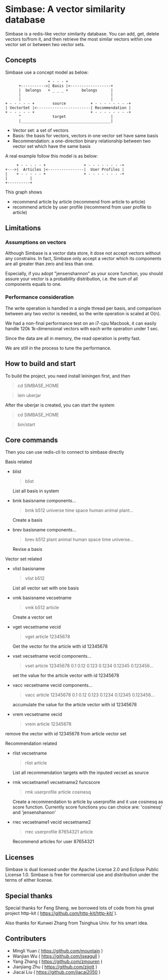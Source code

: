 Simbase: A vector similarity database
======================================

Simbase is a redis-like vector similarity database. You can add, get, delete
vectors to/from it, and then retrieve the most similar vectors within one vector
set or between two vector sets.

Concepts
--------

Simbase use a concept model as below:

                       + - - - +
          +----------->| Basis |<------------------+
          |  belongs   + _ _ _ +      belongs      |
          |                                        |
          |                                        |
    + - - - - - +        source           + - - - - - - - -+ 
    | VectorSet |<------------------------| Recommendation |
    + - - - - - +                         + - - - - - - - -+
          ^              target                    |
          |________________________________________|

* Vector set: a set of vectors
* Basis: the basis for vectors, vectors in one vector set have same basis
* Recommendation: a one-direction binary relationship between two vector set which have the same basis

A real example follow this model is as below:

         + - - - - - +                 + - - - - - - - -+ 
    +--->|  Articles |<----------------|  User Profiles |
    |    + - - - - - +                 + - - - - - - - -+
    |          |
    +----------+

This graph shows

* recommend article by article (recommend from article to article)
* recommend article by user profile (recommend from user profile to article)

Limitations
------------

### Assumptions on vectors

Although Simbase is a vector data store, it dose not accept vectors without any constrains.
In fact, Simbase only accept a vector which its components are all greater than zero and less than one.

Especially, if you adopt "jensenshannon" as your score function, you should assure your vector is a
probability distribution, i.e. the sum of all components equals to one.

### Performance consideration

The write operation is handled in a single thread per basis, and comparison between any two vector is needed,
so the write operation is scaled at O(n).

We had a non-final performance test on an i7-cpu Macbook, it can easily handle 120k 1k-dimensional vectors
with each write operation under 1 sec.

Since the data are all in memory, the read operation is pretty fast.

We are still in the process to tune the performance.

How to build and start
-----------------------

To build the project, you need install leiningen first, and then

  > cd SIMBASE_HOME
  
  > lein uberjar

After the uberjar is created, you can start the system

  > cd SIMBASE_HOME
  
  > bin/start

Core commands
--------------
Then you can use redis-cli to connect to simbase directly

Basis related

*   blist

    > blist
    
    List all basis in system

*   bmk basisname components...

    > bmk b512 universe time space human animal plant...
    
    Create a basis
	
*   brev basisname components...

    > brev b512 plant animal human space time universe...
    
    Revise a basis
    
Vector set related

*   vlist basisname

    > vlist b512
    
    List all vector set with one basis

*   vmk basisname vecsetname

    > vmk b512 article
    
    Create a vector set

*   vget vecsetname vecid

    > vget article 12345678
    
    Get the vector for the article with id 12345678

*   vset vecsetname vecid components...

    > vset article 12345678 0.1 0.12 0.123 0.1234 0.12345 0.123456...
    
    set the value for the article vector with id 12345678

*   vacc vecsetname vecid components...

    > vacc article 12345678 0.1 0.12 0.123 0.1234 0.12345 0.123456...
    
    accumulate the value for the article vector with id 12345678

*   vrem vecsetname vecid

    > vrem article 12345678
    
   remove the vector with id 12345678 from article vector set 

Recommendation related

*   rlist vecsetname

    > rlist article
    
    List all recommendation targets with the inputed vecset as source

*   rmk vecsetname1 vecsetname2 funcscore

    > rmk userprofile article cosinesq
    
    Create a recommendation to article by userprofile and it use cosinesq as score function.
    Currently score functions you can choice are: 'cosinesq' and 'jensenshannon' 

*   rrec vecsetname1 vecid vecsetname2

    > rrec userprofile 87654321 article
    
    Recommend articles for user 87654321

Licenses
---------

Simbase is dual licensed under the Apache License 2.0 and
Eclipse Public License 1.0. Simbase is free for commercial use
and distribution under the terms of either license.

Special thanks
---------------

Special thanks for Feng Sheng, we borrowed lots of code from his
great project http-kit ( https://github.com/http-kit/http-kit/ ).

Also thanks for Kunwei Zhang from Tsinghua Univ. for his smart idea.  

Contributers
-------------

* Mingli Yuan ( https://github.com/mountain )
* Wanjian Wu ( https://github.com/jseagull )
* Yang Zhang ( https://github.com/zmouren )
* Jianjiang Zhu ( https://github.com/zjjott )
* Jiacai Liu ( https://github.com/jiacai2050 )




